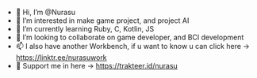 - 👋 Hi, I’m @Nurasu
- 👀 I’m interested in make game project, and project AI
- 🌱 I’m currently learning Ruby, C, Kotlin, JS
- 💞️ I’m looking to collaborate on game developer, and BCI development
- 📫 I also have another Workbench, if u want to know u can click here -> https://linktr.ee/nurasuwork
- 👀 Support me in here -> https://trakteer.id/nurasu

<!---
Nurasu/Nurasu is a ✨ special ✨ repository because its `README.md` (this file) appears on your GitHub profile.
You can click the Preview link to take a look at your changes.
--->
